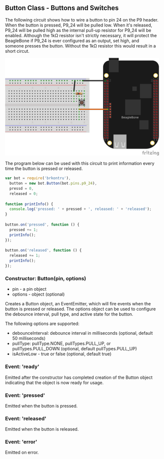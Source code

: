 ## Button Class - Buttons and Switches

The following circuit shows how to wire a button to pin 24 on the P9 header.
When the button is pressed, P9_24 will be pulled low. When it's released,
P9_24 will be pulled high as the internal pull-up resistor for 
P9_24 will be enabled. Although the 1kΩ resistor isn't strictly necessary,
it will protect the BeagleBone if P9_24 is ever configured as an output,
set high, and someone presses the button. Without the 1kΩ resistor this
would result in a short circut.

<img src="https://github.com/fivdi/brkontru/raw/master/doc/button.png">

The program below can be used with this circuit to print information every
time the button is pressed or released.

```js
var bot = require('brkontru'),
  button = new bot.Button(bot.pins.p9_24),
  pressd = 0,
  released = 0;

function printInfo() {
  console.log('pressed: ' + pressed + ', released: ' + 'released');
}

button.on('pressed', function () {
  pressed += 1;
  printInfo();
});

button.on('released', function () {
  released += 1;
  printInfo();
});
```

### Constructor: Button(pin, options)
- pin - a pin object
- options - object (optional)

Creates a Button object, an EventEmitter, which will fire events when the
button is pressed or released. The options object can be used to configure
the debounce interval, pull type, and active state for the button.

The following options are supported:
- debounceInterval: debounce interval in milliseconds (optional, default 50 milliseconds)
- pullType: pullType.NONE, pullTypes.PULL_UP, or pullTypes.PULL_DOWN (optional, default pullTypes.PULL_UP)
- isActiveLow - true or false (optional, default true)

### Event: 'ready'
Emitted after the constructor has completed creation of the Button object
indicating that the object is now ready for usage.

### Event: 'pressed'
Emitted when the button is pressed.

### Event: 'released'
Emitted when the button is released.

### Event: 'error'
Emitted on error.

